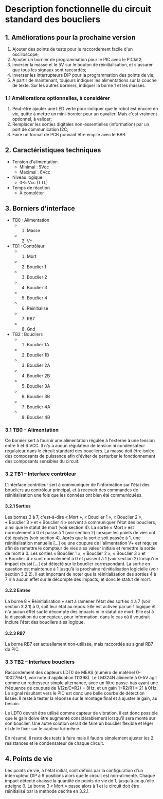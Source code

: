 # Description fonctionnelle du circuit standard des boucliers

## 1. Améliorations pour la prochaine version

1. Ajouter des points de tests pour le raccordement facile d'un oscilloscope;
2. Ajouter un bornier de programmation pour le PIC avec le PICkit2;
3. Inverser la masse et le 5V sur le bouton de réinitialisation, et s'assurer que tous les signaux sont raccordés;
4. Inverser les interrupteurs DIP pour la programmation des points de vie;
5. À partir de maintenant, toujours indiquer les alimentations sur la couche de texte. Sur les autres borniers, indiquer la borne 1 et les masses.

### 1.1 Améliorations optionnelles, à considérer

1. Peut-être ajouter une LED verte pour indiquer que le robot est encore en vie, quitte à mettre un mini-bornier pour un cavalier. Mais c'est vraiment optionnel, à valider;
2. Remplacer les sorties digitales non-essentielles (information) par un port de communication I2C;
3. Faire un format de PCB pouvant être empilé avec le BBB.

## 2. Caractéristiques techniques

- Tension d'alimentation
  - Minimal : 5Vcc
  - Maximal : 6Vcc
- Niveau logique
  - 0-5 Vcc (TTL)
- Temps de réaction
  - À compléter

## 3. Borniers d'interface

- TB0 : Alimentation
  - 1. Masse
  - 2. V+
- TB1 : Contrôleur
  - 1. Mort
  - 2. Bouclier 1
  - 3. Bouclier 2
  - 4. Bouclier 3
  - 5. Bouclier 4
  - 6. Réinitialise
  - 7. RB7
  - 8. Gnd
- TB2 : Boucliers
  - 1. Bouclier 1A
  - 2. Bouclier 1B
  - 3. Bouclier 2A
  - 4. Bouclier 2B
  - 5. Bouclier 3A
  - 6. Bouclier 3B
  - 7. Bouclier 4A
  - 8. Bouclier 4B

### 3.1 TB0 – Alimentation

Ce bornier sert à fournir une alimentation régulée à l'externe à une tension entre 5 et 6 VCC. Il n'y a aucun régulateur de tension ni condensateur régulateur dans le circuit standard des boucliers. La masse doit être isolée des composants de puissance afin d'éviter de perturber le fonctionnement des composants sensibles du circuit.

### 3.2 TB1 – Interface contrôleur

L'interface contrôleur sert à communiquer de l'information sur l'état des boucliers au contrôleur principal, et à recevoir des commandes de réinitialisation une fois que les données ont bien été communiquées.

#### 3.2.1 Sorties

Les bornes 3 à 7, c'est-à-dire « Mort », « Bouclier 1 », « Bouclier 2 », « Bouclier 3 » et « Bouclier 4 » servent à communiquer l'état des boucliers, ainsi que le statut de mort (voir section 4). La sortie « Mort » est normalement à 0 et passe à 1 (voir section 2) lorsque les points de vies ont été épuisés (voir section 4). Après que la sortie soit passée à 1, une réinitialisation manuelle […] ou une coupure de l'alimentation V+ est requise afin de remettre le compteur de vies à sa valeur initiale et remettre la sortie de mort à 0. Les sorties « Bouclier 1 », « Bouclier 2 », « Bouclier 3 » et « Bouclier 4 » sont normalement à 0 et passent à 1 (voir section 2) lorsqu'un impact réussi […] est détecté sur le bouclier correspondant. La sortie en question est maintenue à 1 jusqu'à la prochaine réinitialisation logicielle (voir section 3.2.2). Il est important de noter que la réinitialisation des sorties 4 à 7 n'a aucun effet sur le décompte des impacts, et donc le statut de mort.

#### 3.2.2 Entrée

La borne 8 « Réinitialisation » sert à ramener l'état des sorties 4 à 7 (voir section 3.2.1) à 0, soit leur état au repos. Elle est activée par un 1 logique et n'a aucun effet sur le décompte des impacts ni le statut de mort. Elle est à la disposition du concepteur, pour information, dans le cas où il voudrait inclure l'état des boucliers à sa logique.

#### 3.2.3 RB7

La borne RB7 est actuellement non-utilisée, mais raccordée au signal RB7 du PIC.

### 3.3 TB2 – Interface boucliers

Raccordement des capteurs LDT0 de MEAS (numéro de matériel 0-1002794-1, voir note d'application 111398). Le LM324N alimenté à 0-5V agit comme un redresseur simple alternance, avec un filtre passe-bas ayant une fréquence de coupure de 1/(2*pi*C*R2) = 8Hz, et un gain 1+R2/R1 = 21 à 0Hz. Le signal résultant vers le PIC est donc une belle courbe de détection lissée. Il reste à tester la réponse sur le montage final et à ajuster le gain, au besoin.

Le LDT0 devrait être utilisé comme capteur de vibration, il est donc possible que le gain doive être augmenté considérablement lorsqu'il sera monté sur son bouclier. Une autre solution serait de faire un bouclier flexible et léger et de le fixer sur le capteur lui-même.

En résumé, il reste des tests à faire mais il faudra simplement ajuster les 2 résistances et le condensateur de chaque circuit.

## 4. Points de vie

Les points de vie, à l'état initial, sont définis par la configuration d'un interrupteur DIP à 6 positions alors que le circuit est non-alimenté. Chaque impact détecté abaisse la quantité de points de vie de 1, jusqu'à ce qu'elle atteigne 0. La borne 3 « Mort » passe alors à 1 et le circuit doit être réinitialisé par la méthode décrite en 3.2.1.
